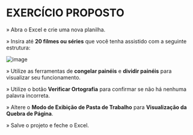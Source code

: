 # EXERCÍCIO PROPOSTO

» Abra o Excel e crie uma nova planilha.

» Insira até **20 filmes ou séries** que você tenha assistido com a seguinte estrutura:

![image](https://user-images.githubusercontent.com/55291037/235006131-3c60a86d-ed2d-4b69-b34d-ad41f63353cf.png)

» Utilize as ferramentas de **congelar painéis** e **dividir painéis** para visualizar seu funcionamento.

» Utilize o botão **Verificar Ortografia** para confirmar se não há nenhuma palavra incorreta.

» Altere o **Modo de Exibição de Pasta de Trabalho** para **Visualização da Quebra de Página**.

» Salve o projeto e feche o Excel.
